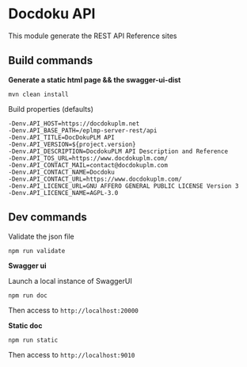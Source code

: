 # Docdoku API

This module generate the REST API Reference sites 

## Build commands

**Generate a static html page && the swagger-ui-dist**

    mvn clean install
    
Build properties (defaults)

    -Denv.API_HOST=https://docdokuplm.net
    -Denv.API_BASE_PATH=/eplmp-server-rest/api
    -Denv.API_TITLE=DocDokuPLM API
    -Denv.API_VERSION=${project.version}
    -Denv.API_DESCRIPTION=DocdokuPLM API Description and Reference
    -Denv.API_TOS_URL=https://www.docdokuplm.com/
    -Denv.API_CONTACT_MAIL=contact@docdokuplm.com
    -Denv.API_CONTACT_NAME=Docdoku
    -Denv.API_CONTACT_URL=https://www.docdokuplm.com/
    -Denv.API_LICENCE_URL=GNU AFFERO GENERAL PUBLIC LICENSE Version 3
    -Denv.API_LICENCE_NAME=AGPL-3.0
    
## Dev commands

Validate the json file

    npm run validate
    
**Swagger ui** 
  
Launch a local instance of SwaggerUI

    npm run doc
    
Then access to `http://localhost:20000`

**Static doc**

    npm run static
    
Then access to `http://localhost:9010`
